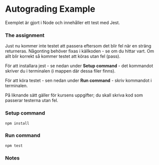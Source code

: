 # Autograding Example
Exemplet är gjort i Node och innehåller ett test med Jest.

### The assignment
Just nu kommer inte testet att passera eftersom det blir fel när en sträng returneras.
Någonting behöver fixas i källkoden - se om du hittar vart.
Om allt blir korrekt så kommer testet att köras utan fel (pass).

För att installara jest - se nedan under **Setup command** - det kommandot skriver du i terminalen (i mappen där dessa filer finns).

För att köra testet - sen nedan under **Run command** - skriv kommandot i terminalen.

På liknande sätt gäller för kursens uppgifter; du skall skriva kod som passerar testerna utan fel.

### Setup command
`npm install`

### Run command
`npm test`

### Notes
 

